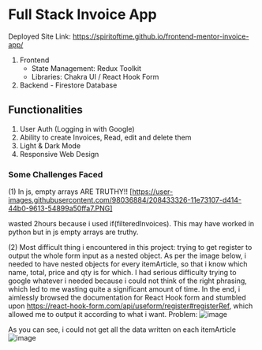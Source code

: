 # Full Stack Invoice App
Deployed Site Link: https://spiritoftime.github.io/frontend-mentor-invoice-app/
1. Frontend
    - State Management: Redux Toolkit
    - Libraries: Chakra UI / React Hook Form
2. Backend - Firestore Database

## Functionalities
1. User Auth (Logging in with Google)
2. Ability to create Invoices, Read, edit and delete them
3. Light & Dark Mode
4. Responsive Web Design

### Some Challenges Faced
(1) In js, empty arrays ARE TRUTHY!!
[https://user-images.githubusercontent.com/98036884/208433326-11e73107-d414-44b0-9613-54899a50ffa7.PNG]

wasted 2hours because i used if(filteredInvoices). This may have worked in python but in js empty arrays are truthy.

(2) Most difficult thing i encountered in this project: trying to get register to output the whole form input as a nested object. As per the image below, i needed to have nested objects for every itemArticle, so that i know which name, total, price and qty is for which. I had serious difficulty trying to google whatever i needed because i could not think of the right phrasing, which led to me wasting quite a significant amount of time. In the end, i aimlessly browsed the documentation for React Hook form and stumbled upon https://react-hook-form.com/api/useform/register#registerRef, which allowed me to output it according to what i want.
Problem:
![image](https://user-images.githubusercontent.com/98036884/208931108-b3ed4e53-9be2-45b9-ada5-679d33af4908.PNG)


As you can see, i could not get all the data written on each itemArticle
![image](https://user-images.githubusercontent.com/98036884/208927135-360241f4-d673-458e-b61f-f848a3c76427.png)
